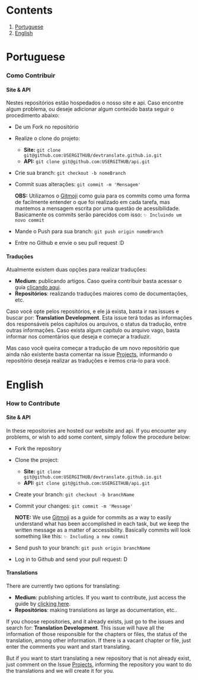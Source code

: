# Contents

1. [Portuguese](https://github.com/devtranslate/about/blob/master/CONTRIBUTING.md#portuguese)
2. [English](https://github.com/devtranslate/about/blob/master/CONTRIBUTING.md#english)

# Portuguese

### Como Contribuir

#### Site & API

Nestes repositórios estão hospedados o nosso site e api. Caso encontre algum problema, ou deseje adicionar algum conteúdo basta seguir o procedimento abaixo:

- De um Fork no repositório

- Realize o clone do projeto:

  - **Site:** `git clone git@github.com:USERGITHUB/devtranslate.github.io.git`
  - **API:** `git clone git@github.com:USERGITHUB/api.git`

- Crie sua branch: `git checkout -b nomeBranch`

- Commit suas alterações: `git commit -m 'Mensagem'`

  **OBS:** Utilizamos o [Gitmoji](https://gitmoji.carloscuesta.me/) como guia para os commits como uma forma de facilmente entender o que foi realizado em cada tarefa, mas mantemos a mensagem escrita por uma questão de acessibilidade. Basicamente os commits serão parecidos com isso: `✨ Incluindo um novo commit`

- Mande o Push para sua branch: `git push origin nomeBranch`

- Entre no Github e envie o seu pull request :D

#### Traduções

Atualmente existem duas opções para realizar traduções:

- **Medium**: publicando artigos. Caso queira contribuir basta acessar o guia [clicando aqui](https://github.com/devtranslate/about/blob/master/MEDIUM.md).
- **Repositórios**: realizando traduções maiores como de documentações, etc.

Caso você opte pelos repositórios, e ele já exista, basta ir nas issues e buscar por: **Translation Development**. Esta issue terá todas as informações dos responsáveis pelos capítulos ou arquivos, o status da tradução, entre outras informações. Caso exista algum capítulo ou arquivo vago, basta informar nos comentários que deseja e começar a traduzir.

Mas caso você queira começar a tradução de um novo repositório que ainda não existente basta comentar na issue [Projects](https://github.com/devtranslate/about/issues/27), informando o repositório deseja realizar as traduções e iremos cria-lo para você.

# English

### How to Contribute

#### Site & API

In these repositories are hosted our website and api. If you encounter any problems, or wish to add some content, simply follow the procedure below:

- Fork the repository

- Clone the project:

  - **Site:** `git clone git@github.com:USERGITHUB/devtranslate.github.io.git`
  - **API:** `git clone git@github.com:USERGITHUB/api.git`

- Create your branch: `git checkout -b branchName`

- Commit your changes: `git commit -m 'Message'`

  **NOTE:** We use [Gitmoji](https://gitmoji.carloscuesta.me/) as a guide for commits as a way to easily understand what has been accomplished in each task, but we keep the written message as a matter of accessibility. Basically commits will look something like this: `✨ Including a new commit`

- Send push to your branch: `git push origin branchName`

- Log in to Github and send your pull request: D

#### Translations

There are currently two options for translating:

- **Medium**: publishing articles. If you want to contribute, just access the guide by [ clicking here](https://github.com/devtranslate/about/blob/master/MEDIUM.md).
- **Repositórios**: making translations as large as documentation, etc..

If you choose repositories, and it already exists, just go to the issues and search for: **Translation Development**. This issue will have all the information of those responsible for the chapters or files, the status of the translation, among other information. If there is a vacant chapter or file, just enter the comments you want and start translating.

But if you want to start translating a new repository that is not already exist, just comment on the Issue [Projects](https://github.com/devtranslate/about/issues/27), informing the repository you want to do the translations and we will create it for you.